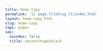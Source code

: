 ```yaml
---
title: Home Copy
permalink: '{{ page.fileSlug }}/index.html'
layout: home-copy.html
slug: home-copy
tags: pages
seo:
  noindex: false
  title: cmstesthagenblack
---
```



